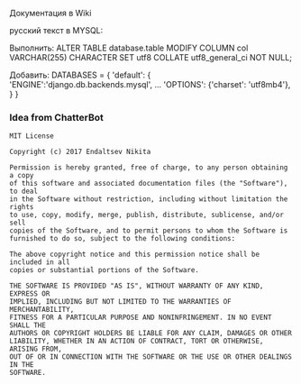 Документация в Wiki

русский текст в MYSQL: 

Выполнить: 
ALTER TABLE database.table MODIFY COLUMN col VARCHAR(255)
CHARACTER SET utf8 COLLATE utf8_general_ci NOT NULL;
   
Добавить: 
DATABASES = {
    'default': {
        'ENGINE':'django.db.backends.mysql',
        ...
        'OPTIONS': {'charset': 'utf8mb4'},
    }
}    


### Idea from ChatterBot 


    MIT License
    
    Copyright (c) 2017 Endaltsev Nikita
    
    Permission is hereby granted, free of charge, to any person obtaining a copy
    of this software and associated documentation files (the "Software"), to deal
    in the Software without restriction, including without limitation the rights
    to use, copy, modify, merge, publish, distribute, sublicense, and/or sell
    copies of the Software, and to permit persons to whom the Software is
    furnished to do so, subject to the following conditions:
    
    The above copyright notice and this permission notice shall be included in all
    copies or substantial portions of the Software.
    
    THE SOFTWARE IS PROVIDED "AS IS", WITHOUT WARRANTY OF ANY KIND, EXPRESS OR
    IMPLIED, INCLUDING BUT NOT LIMITED TO THE WARRANTIES OF MERCHANTABILITY,
    FITNESS FOR A PARTICULAR PURPOSE AND NONINFRINGEMENT. IN NO EVENT SHALL THE
    AUTHORS OR COPYRIGHT HOLDERS BE LIABLE FOR ANY CLAIM, DAMAGES OR OTHER
    LIABILITY, WHETHER IN AN ACTION OF CONTRACT, TORT OR OTHERWISE, ARISING FROM,
    OUT OF OR IN CONNECTION WITH THE SOFTWARE OR THE USE OR OTHER DEALINGS IN THE
    SOFTWARE.